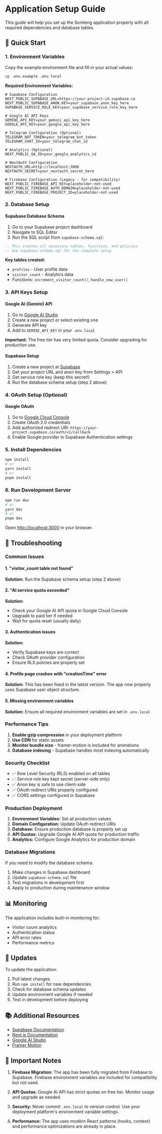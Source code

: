 # Application Setup Guide

This guide will help you set up the Somleng application properly with all required dependencies and database tables.

## 🚀 Quick Start

### 1. Environment Variables

Copy the example environment file and fill in your actual values:

```bash
cp .env.example .env.local
```

**Required Environment Variables:**

```env
# Supabase Configuration
NEXT_PUBLIC_SUPABASE_URL=https://your-project-id.supabase.co
NEXT_PUBLIC_SUPABASE_ANON_KEY=your_supabase_anon_key_here
SUPABASE_SERVICE_ROLE_KEY=your_supabase_service_role_key_here

# Google AI API Keys
GEMINI_API_KEY=your_gemini_api_key_here
GOOGLE_API_KEY=your_google_api_key_here

# Telegram Configuration (Optional)
TELEGRAM_BOT_TOKEN=your_telegram_bot_token
TELEGRAM_CHAT_ID=your_telegram_chat_id

# Analytics (Optional)
NEXT_PUBLIC_GA_ID=your_google_analytics_id

# NextAuth Configuration
NEXTAUTH_URL=http://localhost:3000
NEXTAUTH_SECRET=your_nextauth_secret_here

# Firebase Configuration (Legacy - for compatibility)
NEXT_PUBLIC_FIREBASE_API_KEY=placeholder-not-used
NEXT_PUBLIC_FIREBASE_AUTH_DOMAIN=placeholder-not-used  
NEXT_PUBLIC_FIREBASE_PROJECT_ID=placeholder-not-used
```

### 2. Database Setup

#### Supabase Database Schema

1. Go to your Supabase project dashboard
2. Navigate to SQL Editor
3. Run the SQL script from `supabase-schema.sql`:

```sql
-- This creates all necessary tables, functions, and policies
-- See supabase-schema.sql for the complete setup
```

**Key tables created:**
- `profiles` - User profile data
- `visitor_count` - Analytics data
- Functions: `increment_visitor_count()`, `handle_new_user()`

### 3. API Keys Setup

#### Google AI (Gemini) API

1. Go to [Google AI Studio](https://aistudio.google.com/)
2. Create a new project or select existing one
3. Generate API key
4. Add to `GEMINI_API_KEY` in your `.env.local`

**Important:** The free tier has very limited quota. Consider upgrading for production use.

#### Supabase Setup

1. Create a new project at [Supabase](https://supabase.com/)
2. Get your project URL and anon key from Settings > API
3. Get service role key (keep this secret!)
4. Run the database schema setup (step 2 above)

### 4. OAuth Setup (Optional)

#### Google OAuth

1. Go to [Google Cloud Console](https://console.cloud.google.com/)
2. Create OAuth 2.0 credentials
3. Add authorized redirect URI: `https://your-project.supabase.co/auth/v1/callback`
4. Enable Google provider in Supabase Authentication settings

### 5. Install Dependencies

```bash
npm install
# or
yarn install
# or
pnpm install
```

### 6. Run Development Server

```bash
npm run dev
# or
yarn dev
# or
pnpm dev
```

Open [http://localhost:3000](http://localhost:3000) in your browser.

## 🔧 Troubleshooting

### Common Issues

#### 1. "visitor_count table not found"
**Solution:** Run the Supabase schema setup (step 2 above)

#### 2. "AI service quota exceeded" 
**Solution:** 
- Check your Google AI API quota in Google Cloud Console
- Upgrade to paid tier if needed
- Wait for quota reset (usually daily)

#### 3. Authentication issues
**Solution:**
- Verify Supabase keys are correct
- Check OAuth provider configuration
- Ensure RLS policies are properly set

#### 4. Profile page crashes with "creationTime" error
**Solution:** This has been fixed in the latest version. The app now properly uses Supabase user object structure.

#### 5. Missing environment variables
**Solution:** Ensure all required environment variables are set in `.env.local`

### Performance Tips

1. **Enable gzip compression** in your deployment platform
2. **Use CDN** for static assets
3. **Monitor bundle size** - framer-motion is included for animations
4. **Database indexing** - Supabase handles most indexing automatically

### Security Checklist

- ✅ Row Level Security (RLS) enabled on all tables
- ✅ Service role key kept secret (server-side only)
- ✅ Anon key is safe to use client-side
- ✅ OAuth redirect URIs properly configured
- ✅ CORS settings configured in Supabase

### Production Deployment

1. **Environment Variables:** Set all production values
2. **Domain Configuration:** Update OAuth redirect URIs
3. **Database:** Ensure production database is properly set up
4. **API Quotas:** Upgrade Google AI API quota for production traffic
5. **Analytics:** Configure Google Analytics for production domain

### Database Migrations

If you need to modify the database schema:

1. Make changes in Supabase dashboard
2. Update `supabase-schema.sql` file
3. Test migrations in development first
4. Apply to production during maintenance window

## 📊 Monitoring

The application includes built-in monitoring for:
- Visitor count analytics
- Authentication status
- API error rates
- Performance metrics

## 🔄 Updates

To update the application:
1. Pull latest changes
2. Run `npm install` for new dependencies
3. Check for database schema updates
4. Update environment variables if needed
5. Test in development before deploying

## 📚 Additional Resources

- [Supabase Documentation](https://supabase.com/docs)
- [Next.js Documentation](https://nextjs.org/docs)
- [Google AI Studio](https://aistudio.google.com/)
- [Framer Motion](https://www.framer.com/motion/)

## 🚨 Important Notes

1. **Firebase Migration:** The app has been fully migrated from Firebase to Supabase. Firebase environment variables are included for compatibility but not used.

2. **API Quotas:** Google AI API has strict quotas on free tier. Monitor usage and upgrade as needed.

3. **Security:** Never commit `.env.local` to version control. Use your deployment platform's environment variable settings.

4. **Performance:** The app uses modern React patterns (hooks, context) and performance optimizations are already in place.